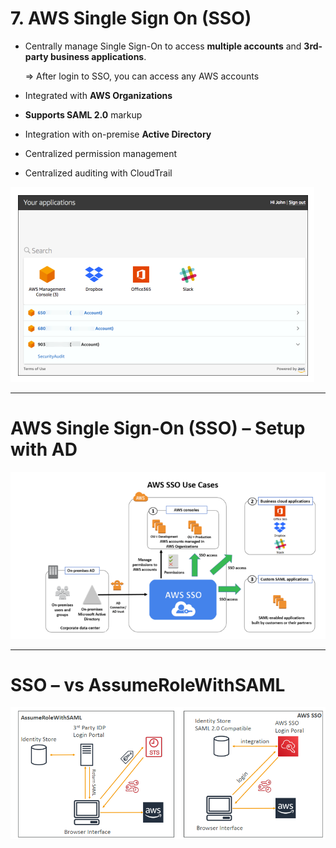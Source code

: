 # 7. AWS Single Sign On (SSO)

- Centrally manage Single Sign-On to access **multiple accounts** and **3rd-party business applications**.

    ⇒ After login to SSO, you can access any AWS accounts

- Integrated with **AWS Organizations**
- **Supports SAML 2.0** markup
- Integration with on-premise **Active Directory**
- Centralized permission management
- Centralized auditing with CloudTrail

![7%20AWS%20Single%20Sign%20On%20SSO/Untitled.png](7%20AWS%20Single%20Sign%20On%20SSO/Untitled.png)

---

# AWS Single Sign-On (SSO) – Setup with AD

![7%20AWS%20Single%20Sign%20On%20SSO/Untitled%201.png](7%20AWS%20Single%20Sign%20On%20SSO/Untitled%201.png)

---

# SSO – vs AssumeRoleWithSAML

![7%20AWS%20Single%20Sign%20On%20SSO/Untitled%202.png](7%20AWS%20Single%20Sign%20On%20SSO/Untitled%202.png)